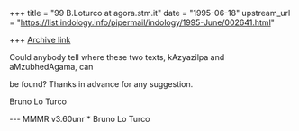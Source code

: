 +++
title = "99 B.Loturco at agora.stm.it"
date = "1995-06-18"
upstream_url = "https://list.indology.info/pipermail/indology/1995-June/002641.html"

+++
[Archive link](https://list.indology.info/pipermail/indology/1995-June/002641.html)

Could anybody tell where these two texts, kAzyazilpa and aMzubhedAgama, can

be found?
Thanks in advance for any suggestion.

Bruno Lo Turco

 --- MMMR v3.60unr * Bruno Lo Turco







